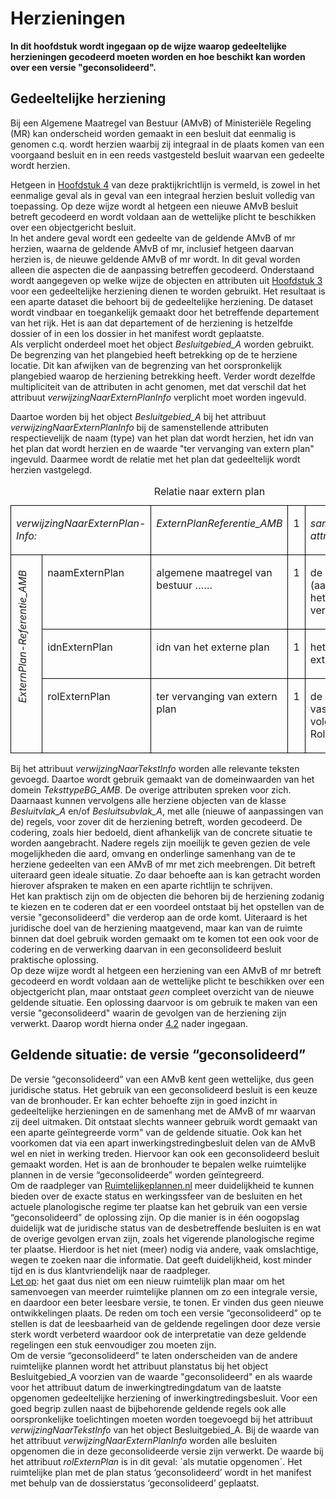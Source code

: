 # Herzieningen

**In dit hoofdstuk wordt ingegaan op de wijze waarop gedeeltelijke herzieningen
gecodeerd moeten worden en hoe beschikt kan worden over een versie
"geconsolideerd".**

## Gedeeltelijke herziening

Bij een Algemene Maatregel van Bestuur (AMvB) of Ministeriële Regeling (MR) kan
onderscheid worden gemaakt in een besluit dat eenmalig is genomen c.q. wordt
herzien waarbij zij integraal in de plaats komen van een voorgaand besluit en in
een reeds vastgesteld besluit waarvan een gedeelte wordt herzien.

Hetgeen in [Hoofdstuk 4](#H04) van deze praktijkrichtlijn is vermeld, is zowel in het
eenmalige geval als in geval van een integraal herzien besluit volledig van
toepassing. Op deze wijze wordt al hetgeen een nieuwe AMvB besluit betreft gecodeerd en
wordt voldaan aan de wettelijke plicht te beschikken over een objectgericht
besluit.
</br>
In het andere geval wordt een gedeelte van de geldende AMvB of mr herzien,
waarna de geldende AMvB of mr, inclusief hetgeen daarvan herzien is, de nieuwe
geldende AMvB of mr wordt. In dit geval worden alleen die aspecten die de
aanpassing betreffen gecodeerd. Onderstaand wordt aangegeven op welke wijze de
objecten en attributen uit [Hoofdstuk 3](#H03) voor een gedeeltelijke herziening dienen
te worden gebruikt. Het resultaat is een aparte dataset die behoort bij de
gedeeltelijke herziening. De dataset wordt vindbaar en toegankelijk gemaakt door
het betreffende departement van het rijk. Het is aan dat departement of de
herziening is hetzelfde dossier of in een los dossier in het manifest wordt
geplaatste.
</br>
Als verplicht onderdeel moet het object *Besluitgebied_A* worden gebruikt. De
begrenzing van het plangebied heeft betrekking op de te herziene locatie. Dit
kan afwijken van de begrenzing van het oorspronkelijk plangebied waarop de
herziening betrekking heeft. Verder wordt dezelfde multipliciteit van de
attributen in acht genomen, met dat verschil dat het attribuut
*verwijzingNaarExternPlanInfo* verplicht moet worden ingevuld.

Daartoe worden bij het object *Besluitgebied_A* bij het attribuut
*verwijzingNaarExternPlanInfo* bij de samenstellende attributen respectievelijk
de naam (type) van het plan dat wordt herzien, het idn van het plan dat wordt
herzien en de waarde "ter vervanging van extern plan" ingevuld. Daarmee wordt de
relatie met het plan dat gedeeltelijk wordt herzien vastgelegd.

<table id="d4e3634" style="width: 100%;"><caption>Relatie naar extern plan</caption><colgroup><col id="col1" style="width: 8.089657526453522%;"></col><col id="col2" style="width: 20.946637842757994%;"></col><col id="col3" style="width: 30.640573444077823%;"></col><col id="col4" style="width: 6.451245875526227%;"></col><col id="col5" style="width: 33.871885311184435%;"></col></colgroup><tbody valign="top"><tr><td align="left" style="border-top: 0.5pt solid #000000; border-left: 0.5pt solid #000000; border-bottom: 0.5pt solid #000000; border-right: 0.5pt solid #000000; background-color: none;" colspan="2"><p id="19053DB4"><i>verwijzingNaarExternPlan-Info: </i></p></td><td align="left" style="border-top: 0.5pt solid #000000; border-left: 0.5pt solid #000000; border-bottom: 0.5pt solid #000000; border-right: 0.5pt solid #000000; background-color: none;"><p id="66AF247E"><i>ExternPlanReferentie_AMB</i></p></td><td align="left" style="border-top: 0.5pt solid #000000; border-left: 0.5pt solid #000000; border-bottom: 0.5pt solid #000000; border-right: 0.5pt solid #000000; background-color: none;"><p id="6817ED48">1</p></td><td align="left" style="border-top: 0.5pt solid #000000; border-left: 0.5pt solid #000000; border-bottom: 0.5pt solid #000000; border-right: 0.5pt solid #000000; background-color: none;"><p id="78F6D87E"><i>samengesteld attribuut</i></p></td></tr><tr><td align="left" style="padding-top: 0.5em; border-top: 0.5pt solid #000000; border-left: 0.5pt solid #000000; border-bottom: 0.5pt solid #000000; border-right: 0.5pt solid #000000; background-color: none;" rowspan="3"><p id="0D4A020A" style="writing-mode: vertical-rl; rotate: 180deg;"><i>ExternPlan-Referentie_AMB</i></p></td><td align="left" style="border-top: 0.5pt solid #000000; border-left: 0.5pt solid #000000; border-bottom: 0.5pt solid #000000; border-right: 0.5pt solid #000000; background-color: none;"><p id="1E0A5E32">naamExternPlan</p></td><td align="left" style="border-top: 0.5pt solid #000000; border-left: 0.5pt solid #000000; border-bottom: 0.5pt solid #000000; border-right: 0.5pt solid #000000; background-color: none;"><p id="0ECC6C06">algemene maatregel van bestuur ……</p></td><td align="left" style="border-top: 0.5pt solid #000000; border-left: 0.5pt solid #000000; border-bottom: 0.5pt solid #000000; border-right: 0.5pt solid #000000; background-color: none;"><p id="5358DD13">1</p></td><td align="left" style="border-top: 0.5pt solid #000000; border-left: 0.5pt solid #000000; border-bottom: 0.5pt solid #000000; border-right: 0.5pt solid #000000; background-color: none;"><p id="1325F2E7">de naam (aanhaaltitel) van het plan dat wordt vervangen</p></td></tr><tr><td align="left" style="border-top: 0.5pt solid #000000; border-left: 0.5pt solid #000000; border-bottom: 0.5pt solid #000000; border-right: 0.5pt solid #000000; background-color: none;"><p id="233D0147">idnExternPlan</p></td><td align="left" style="border-top: 0.5pt solid #000000; border-left: 0.5pt solid #000000; border-bottom: 0.5pt solid #000000; border-right: 0.5pt solid #000000; background-color: none;"><p id="7666B4F1">idn van het externe plan</p></td><td align="left" style="border-top: 0.5pt solid #000000; border-left: 0.5pt solid #000000; border-bottom: 0.5pt solid #000000; border-right: 0.5pt solid #000000; background-color: none;"><p id="5D386B93">1</p></td><td align="left" style="border-top: 0.5pt solid #000000; border-left: 0.5pt solid #000000; border-bottom: 0.5pt solid #000000; border-right: 0.5pt solid #000000; background-color: none;"><p id="5883C124">het idn van het externe plan </p></td></tr><tr><td align="left" style="border-top: 0.5pt solid #000000; border-left: 0.5pt solid #000000; border-bottom: 0.5pt solid #000000; border-right: 0.5pt solid #000000; background-color: none;"><p id="2C874BBF">rolExternPlan</p></td><td align="left" style="border-top: 0.5pt solid #000000; border-left: 0.5pt solid #000000; border-bottom: 0.5pt solid #000000; border-right: 0.5pt solid #000000; background-color: none;"><p id="5D719948">ter vervanging van extern plan</p></td><td align="left" style="border-top: 0.5pt solid #000000; border-left: 0.5pt solid #000000; border-bottom: 0.5pt solid #000000; border-right: 0.5pt solid #000000; background-color: none;"><p id="6A123BA7">1</p></td><td align="left" style="border-top: 0.5pt solid #000000; border-left: 0.5pt solid #000000; border-bottom: 0.5pt solid #000000; border-right: 0.5pt solid #000000; background-color: none;"><p id="58876BC1">de hier genoemde vaste waarde volgens domein RolExternPlan_AMB</p></td></tr></tbody></table>

Bij het attribuut *verwijzingNaarTekstInfo* worden alle relevante teksten
gevoegd. Daartoe wordt gebruik gemaakt van de domeinwaarden van het domein
*TeksttypeBG_AMB*. De overige attributen spreken voor zich.
</br>
Daarnaast kunnen vervolgens alle herziene objecten van de klasse *Besluitvlak_A*
en/of *Besluitsubvlak_A*, met alle (nieuwe of aanpassingen van de) regels, voor
zover dit de herziening betreft, worden gecodeerd. De codering, zoals hier
bedoeld, dient afhankelijk van de concrete situatie te worden aangebracht.
Nadere regels zijn moeilijk te geven gezien de vele mogelijkheden die aard,
omvang en onderlinge samenhang van de te herziene gedeelten van een AMvB of mr
met zich meebrengen. Dit betreft uiteraard geen ideale situatie. Zo daar
behoefte aan is kan getracht worden hierover afspraken te maken en een aparte
richtlijn te schrijven.
</br>
Het kan praktisch zijn om de objecten die behoren bij de herziening zodanig te
kiezen en te coderen dat er een voordeel ontstaat bij het opstellen van de
versie "geconsolideerd" die verderop aan de orde komt. Uiteraard is het
juridische doel van de herziening maatgevend, maar kan van de ruimte binnen dat
doel gebruik worden gemaakt om te komen tot een ook voor de codering en de
verwerking daarvan in een geconsolideerd besluit praktische oplossing.
</br>
Op deze wijze wordt al hetgeen een herziening van een AMvB of mr betreft
gecodeerd en wordt voldaan aan de wettelijke plicht te beschikken over een
objectgericht plan, maar ontstaat *geen* compleet overzicht van de nieuwe
geldende situatie. Een oplossing daarvoor is om gebruik te maken van een versie
"geconsolideerd" waarin de gevolgen van de herziening zijn verwerkt. Daarop
wordt hierna onder [4.2](#geldende-situatie-de-versie-geconsolideerd) nader ingegaan.

## Geldende situatie: de versie “geconsolideerd”

De versie “geconsolideerd” van een AMvB kent geen wettelijke, dus geen
juridische status. Het gebruik van een geconsolideerd besluit is een keuze van
de bronhouder. Er kan echter behoefte zijn in goed inzicht in gedeeltelijke
herzieningen en de samenhang met de AMvB of mr waarvan zij deel uitmaken. Dit
ontstaat slechts wanneer gebruik wordt gemaakt van een aparte geïntegreerde
vorm" van de geldende situatie. Ook kan het voorkomen dat via een apart
inwerkingstredingbesluit delen van de AMvB wel en niet in werking treden.
Hiervoor kan ook een geconsolideerd besluit gemaakt worden. Het is aan de
bronhouder te bepalen welke ruimtelijke plannen in de versie “geconsolideerde”
worden geïntegreerd.
</br>
Om de raadpleger van <a href='https://www.ruimtelijkeplannen.nl/' target='_blank'>Ruimtelijkeplannen.nl</a> meer duidelijkheid te kunnen bieden
over de exacte status en werkingssfeer van de besluiten en het actuele
planologische regime ter plaatse kan het gebruik van een versie “geconsolideerd”
de oplossing zijn. Op die manier is in één oogopslag duidelijk wat de juridische
status van de desbetreffende besluiten is en wat de overige gevolgen ervan zijn,
zoals het vigerende planologische regime ter plaatse. Hierdoor is het niet
(meer) nodig via andere, vaak omslachtige, wegen te zoeken naar die informatie.
Dat geeft duidelijkheid, kost minder tijd en is dus klantvriendelijk naar de
raadpleger.
</br>
<u>Let op</u>: het gaat dus niet om een nieuw ruimtelijk plan maar om het samenvoegen
van meerder ruimtelijke plannen om zo een integrale versie, en daardoor een
beter leesbare versie, te tonen. Er vinden dus geen nieuwe ontwikkelingen
plaats. De reden om toch een versie “geconsolideerd” op te stellen is dat de
leesbaarheid van de geldende regelingen door deze versie sterk wordt verbeterd
waardoor ook de interpretatie van deze geldende regelingen een stuk eenvoudiger
zou moeten zijn.
</br>
Om de versie “geconsolideerd” te laten onderscheiden van de andere ruimtelijke
plannen wordt het attribuut planstatus bij het object Besluitgebied_A voorzien
van de waarde "geconsolideerd" en als waarde voor het attribuut datum de
inwerkingtredingdatum van de laatste opgenomen gedeeltelijke herziening of
inwerkingtredingsbesluit. Voor een goed begrip zullen naast de bijbehorende
geldende regels ook alle oorspronkelijke toelichtingen moeten worden toegevoegd
bij het attribuut *verwijzingNaarTekstInfo* van het object Besluitgebied_A. Bij
de waarde van het attribuut *verwijzingNaarExternPlanInfo* worden alle besluiten
opgenomen die in deze geconsolideerde versie zijn verwerkt. De waarde bij het
attribuut *rolExternPlan* is in dit geval: ´als mutatie opgenomen´. Het
ruimtelijke plan met de plan status ‘geconsolideerd’ wordt in het manifest met
behulp van de dossierstatus ‘geconsolideerd’ geplaatst.
